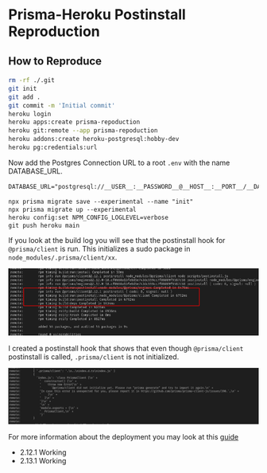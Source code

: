 # Prisma-Heroku Postinstall Reproduction

## How to Reproduce

```bash
rm -rf ./.git
git init
git add . 
git commit -m 'Initial commit'
heroku login
heroku apps:create prisma-repoduction
heroku git:remote --app prisma-repoduction
heroku addons:create heroku-postgresql:hobby-dev
heroku pg:credentials:url
```

Now add the Postgres Connection URL to a root `.env` with the name DATABASE_URL. 


```env
DATABASE_URL="postgresql://__USER__:__PASSWORD__@__HOST__:__PORT__/__DATABASE__"
```

```shell
npx prisma migrate save --experimental --name "init"
npx prisma migrate up --experimental
heroku config:set NPM_CONFIG_LOGLEVEL=verbose 
git push heroku main
```

If you look at the build log you will see that the postinstall hook for `@prisma/client` is run. This initializes a sudo package in `node_modules/.prisma/client/xx`. 

![build log](./build-log.png)

I created a postinstall hook that shows that even though `@prisma/client` postinstall is called, `.prisma/client` is not initialized.

![postinstall log](./heroku_not_initializing.png)


For more information about the deployment you may look at this [guide](https://www.prisma.io/docs/guides/deployment/deploying-to-heroku)

- 2.12.1 Working
- 2.13.1 Working